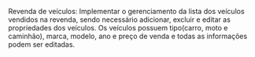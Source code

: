 Revenda de veículos: Implementar o gerenciamento da lista dos veículos vendidos na
revenda, sendo necessário adicionar, excluir e editar as propriedades dos veículos. Os
veículos possuem tipo(carro, moto e caminhão), marca, modelo, ano e preço de venda e
todas as informações podem ser editadas.

